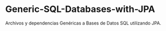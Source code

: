 # Generic-SQL-Databases-with-JPA
Archivos y dependencias Genéricas  a Bases de Datos SQL utilizando JPA.
